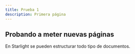 ```yaml
---
title: Prueba 1
description: Primera página
---
```


## Probando a meter nuevas páginas

En Starlight se pueden estructurar todo tipo de documentos.